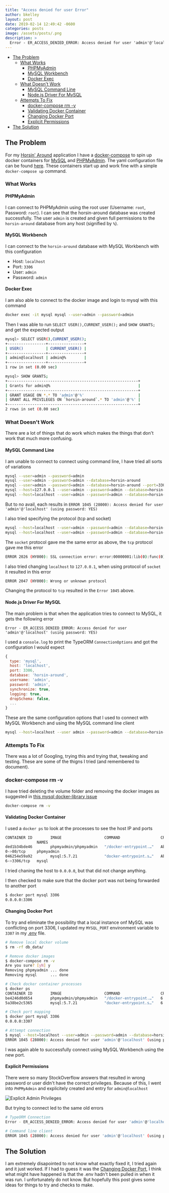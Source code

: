 ```yaml
---
title: "Access denied for user Error"
author: bkelley
layout: post
date: 2019-02-14 12:49:42 -0600
categories: posts
image: /assets/posts/.png
description: >
  Error - ER_ACCESS_DENIED_ERROR: Access denied for user 'admin'@'localhost' (using password: YES)
---
```


- [The Problem](#the-problem)
  - [What Works](#what-works)
    - [PHPMyAdmin](#phpmyadmin)
    - [MySQL Workbench](#mysql-workbench)
    - [Docker Exec](#docker-exec)
  - [What Doesn't Work](#what-doesn't-work)
    - [MySQL Command Line](#mysql-command-line)
    - [Node.js Driver For MySQL](#node.js-driver-for-mysql)
  - [Attempts To Fix](#attempts-to-fix)
    - [docker-compose rm -v](#docker-compose-rm--v)
    - [Validating Docker Container](#validating-docker-container)
    - [Changing Docker Port](#changing-docker-port)
    - [Explicit Permissions](#explicit-permissions)
- [The Solution](#the-solution)

## The Problem

For my [Horsin' Around](https://github.com/Kelley12/horsin-around) application I have a [docker-compose](https://docs.docker.com/compose/) to spin up docker containers for [MySQL](https://www.mysql.com/) and [PHPMyAdmin](https://www.phpmyadmin.net/). The yaml configuration file can be found [here](https://github.com/Kelley12/horsin-around/blob/develop/docker-compose.yml). These containers start up and work fine with a simple `docker-compose up` command.

### What Works

#### PHPMyAdmin

I can connect to PHPMyAdmin using the root user (Username: `root`, Password: `root`). I can see that the horsin-around database was created successfully. The user `admin` is created and given full permissions to the `horsin-around` database from any host (signified by `%`).

#### MySQL Workbench

I can connect to the `horsin-around` database with MySQL Workbench with this configuration

- Host: `localhost`
- Port: `3306`
- User: `admin`
- Password: `admin`

#### Docker Exec

I am also able to connect to the docker image and login to mysql with this command

```bash
docker exec -it mysql mysql --user=admin --password=admin
```

Then I was able to run `SELECT USER(),CURRENT_USER();` and `SHOW GRANTS;` and get the expected output

```bash
mysql> SELECT USER(),CURRENT_USER();
+-----------------+----------------+
| USER()          | CURRENT_USER() |
+-----------------+----------------+
| admin@localhost | admin@%        |
+-----------------+----------------+
1 row in set (0.00 sec)

mysql> SHOW GRANTS;
+----------------------------------------------------------+
| Grants for admin@%                                       |
+----------------------------------------------------------+
| GRANT USAGE ON *.* TO 'admin'@'%'                        |
| GRANT ALL PRIVILEGES ON `horsin-around`.* TO 'admin'@'%' |
+----------------------------------------------------------+
2 rows in set (0.00 sec)
```

### What Doesn't Work

There are a lot of things that do work which makes the things that don't work that much more confusing.

#### MySQL Command Line

I am unable to connect to connect using command line, I have tried all sorts of variations

```bash
mysql --user=admin --password=admin
mysql --user=admin --password=admin --database=horsin-around
mysql --user=admin --password=admin --database=horsin-around --port=3306
mysql --host=127.0.0.1 --user=admin --password=admin --database=horsin-around --port=3306
mysql --host=localhost --user=admin --password=admin --database=horsin-around --port=3306
```

But to no avail, each results in `ERROR 1045 (28000): Access denied for user 'admin'@'localhost' (using password: YES)`

I also tried specifying the protocol (tcp and socket)

```bash
mysql --host=localhost --user=admin --password=admin --database=horsin-around --port=3306 --protocol=tcp
mysql --host=localhost --user=admin --password=admin --database=horsin-around --port=3306 --protocol=socket
```

The `socket` protocol gave me the same error as above, the `tcp` protocol gave me this error

```bash
ERROR 2026 (HY000): SSL connection error: error:00000001:lib(0):func(0):reason(1)
```

I also tried changing `localhost` to `127.0.0.1`, when using protocol of `socket` it resulted in this error

```bash
ERROR 2047 (HY000): Wrong or unknown protocol
```

Changing the protocol to `tcp` resulted in the `Error 1045` above.

#### Node.js Driver For MySQL

The main problem is that when the application tries to connect to MySQL, it gets the following error

`Error - ER_ACCESS_DENIED_ERROR: Access denied for user 'admin'@'localhost' (using password: YES)`

I used a `console.log` to print the TypeORM `ConnectionOptions` and got the configuration I would expect

```javascript
{
  type: 'mysql',
  host: 'localhost',
  port: 3306,
  database: 'horsin-around',
  username: 'admin',
  password: 'admin',
  synchronize: true,
  logging: true,
  dropSchema: false,
  ...
}
```

These are the same configuration options that I used to connect with MySQL Workbench and using the MySQL command line client

```bash
mysql --host=localhost --user admin --password=admin --database=horsin-around --port=3306
```

### Attempts To Fix

There was a lot of Googling, trying this and trying that, tweaking and testing. These are some of the thigns I tried (and remembered to document).

### docker-compose rm -v

I have tried deleting the volume folder and removing the docker images as suggested in [this mysql docker-library issue](https://github.com/docker-library/mysql/issues/51#issuecomment-76989402)

```bash
docker-compose rm -v
```

#### Validating Docker Container

I used a `docker ps` to look at the processes to see the host IP and ports

```bash
CONTAINER ID        IMAGE                   COMMAND                  CREATED              STATUS              PORTS      
              NAMES
ded1b34bde46        phpmyadmin/phpmyadmin   "/docker-entrypoint.…"   About a minute ago   Up About a minute   0.0.0.0:808
0->80/tcp     phpmyadmin
046254e59a92        mysql:5.7.21            "docker-entrypoint.s…"   About a minute ago   Up About a minute   0.0.0.0:330
6->3306/tcp   mysql
```

I tried chaning the host to `0.0.0.0`, but that did not change anything.

I then checked to make sure that the docker port was not being forwarded to another port

```bash
$ docker port mysql 3306
0.0.0.0:3306
```

#### Changing Docker Port

To try and eliminate the possibility that a local instance onf MySQL was conflicting on port 3306, I updated my `MYSQL_PORT` environment variable to `3307` in my [.env](https://github.com/Kelley12/horsin-around/blob/develop/.env.example) file.

```bash
# Remove local docker volume
$ rm -rf db_data/

# Remove docker images
$ docker-compose rm -v
Are you sure? [yN] y
Removing phpmyadmin ... done
Removing mysql      ... done

# Check docker container processes
$ docker ps
CONTAINER ID        IMAGE                   COMMAND                  CREATED             STATUS              PORTS                    NAMES
be4246d0d654        phpmyadmin/phpmyadmin   "/docker-entrypoint.…"   6 minutes ago       Up 6 minutes        0.0.0.0:8080->80/tcp     phpmyadmin
5a38be2c5365        mysql:5.7.21            "docker-entrypoint.s…"   6 minutes ago       Up 6 minutes        0.0.0.0:3307->3306/tcp   mysql

# Check port mapping
$ docker port mysql 3306
0.0.0.0:3307

# Attempt connection
$ mysql --host=localhost --user=admin --password=admin --database=horsin-around --port=3307
ERROR 1045 (28000): Access denied for user 'admin'@'localhost' (using password: YES)
```

I was again able to successfully connect using MySQL Workbench using the new port.

#### Explicit Permissions

There were so many StockOverflow answers that resulted in wrong password or user didn't have the correct privileges. Because of this, I went into `PHPMyAdmin` and explicitely created and entry for `admin@localhost`

![Explicit Admin Privileges](/assets/images/phpmyadmin-admin-user-privileges.png "Explicit Admin Privileges")

But trying to connect led to the same old errors

```bash
# TypeORM Connection
Error - ER_ACCESS_DENIED_ERROR: Access denied for user 'admin'@'localhost' (using password: YES)

# Command line client
ERROR 1045 (28000): Access denied for user 'admin'@'localhost' (using password: YES)
```

## The Solution

I am extremely disapointed to not know what exactly fixed it, I tried again and it just worked. If I had to guess it was the [Changing Docker Port](#changing-docker-port), I think what might have happened is that the .env hadn't been pulled in when it was run. I unfortunately do not know. But hopefully this post gives some ideas for things to try and checks to make.
